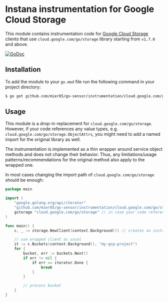 Instana instrumentation for Google Cloud Storage
================================================

This module contains instrumentation code for [Google Cloud Storage][gcs] clients that use `cloud.google.com/go/storage` library starting from `v1.7.0` and above.

[![GoDoc](https://img.shields.io/static/v1?label=godoc&message=reference&color=blue)][godoc]

Installation
------------

To add the module to your `go.mod` file run the following command in your project directory:

```bash
$ go get github.com/mier85/go-sensor/instrumentation/cloud.google.com/go/storage
```

Usage
-----

This module is a drop-in replacement for `cloud.google.com/go/storage`. However, if your code references any value types,
e.g. `cloud.google.com/go/storage.ObjectAttrs`, you might need to add a named import for the original library as well.

The instrumentation is implemented as a thin wrapper around service object methods and does not change their behavior. Thus,
any limitations/usage patterns/recommendations for the original method also apply to the wrapped one.

In most cases changing the import path of `cloud.google.com/go/storage` should be enough:

```go
package main

import (
	"google.golang.org/api/iterator"
	"github.com/mier85/go-sensor/instrumentation/cloud.google.com/go/storage" // replaces "cloud.google.com/go/storage"
	gstorage "cloud.google.com/go/storage" // in case your code references value types
)

func main() {
	c, _ := storage.NewClient(context.Background()) // creates an instrumented GCS client

	// use wrapped client as usual
	it := c.Buckets(context.Background(), "my-gcp-project")
	for {
	    bucket, err := buckets.Next()
		if err != nil {
			if err == iterator.Done {
				break
			}
		}

		// process bucket
	}
}
```

[godoc]: https://pkg.go.dev/github.com/mier85/go-sensor/instrumentation/cloud.google.com/go/storage
[gcs]: https://cloud.google.com/storage
